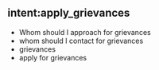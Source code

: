 ## intent:apply_grievances
- Whom should I approach for grievances
- whom should I contact for grievances
- grievances
- apply for grievances
